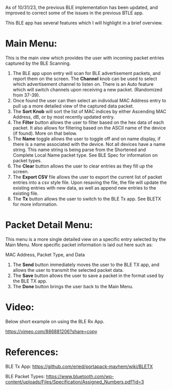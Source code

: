 As of 10/31/23, the previous BLE implementation has been updated, and improved to correct some of the issues in the previous BTLE app.

This BLE app has several features which I will highlight in a brief overview.

# Main Menu:

This is the main view which provides the user with incoming packet entries captured by the BLE Scanning.

1. The BLE app upon entry will scan for BLE advertisement packets, and report them on the screen. The **Channel** knob can be used to select which advertisement channel to listen on. There is an Auto feature which will switch channels upon receiving a new packet. (Randomized from 37-39).
2. Once found the user can then select an individual MAC Address entry to pull up a more detailed view of the captured data packet.
3. The **Sort Knob** will sort the list of MAC indices by either Ascending MAC Address, dB, or by most recently updated entry.
4. The **Filter** button allows the user to filter based on the hex data of each packet. It also allows for filtering based on the ASCII name of the device (if found). More on that below.
5. The **Name** toggle allows the user to toggle off and on name display, if there is a name associated with the device. Not all devices have a name string. This name string is being parse from the Shortened and Complete Local Name packet type. See BLE Spec for information on packet types.
6. The **Clear** button allows the user to clear entries as they fill up the screen.
7. The **Export CSV** file allows the user to export the current list of packet entries into a csv style file. Upon resaving the file, the file will update the existing entries with new data, as well as append new entries to the existing file.
8. The **Tx** button allows the user to switch to the BLE Tx app. See BLETX for more information.

# Packet Detail Menu:

This menu is a more single detailed view on a specific entry selected by the Main Menu. More specific packet information is laid out here such as:

MAC Address, Packet Type, and Data

1. The **Send** button immediately moves the user to the BLE TX app, and allows the user to transmit the selected packet data.
2. The **Save** button allows the user to save a packet in the format used by the BLE TX app.
3. The **Done** button brings the user back to the Main Menu.

# Video:

Below short example on using the BLE Rx App.

https://vimeo.com/886881206?share=copy

# References:
BLE Tx App: https://github.com/eried/portapack-mayhem/wiki/BLETX

BLE Packet Types: https://www.bluetooth.com/wp-content/uploads/Files/Specification/Assigned_Numbers.pdf?id=3
